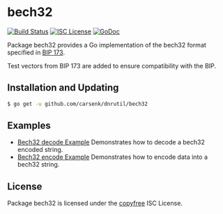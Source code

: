 bech32
==========

[![Build Status](http://img.shields.io/travis/carsenk/dnrutil.svg)](https://travis-ci.org/carsenk/dnrutil)
[![ISC License](http://img.shields.io/badge/license-ISC-blue.svg)](http://copyfree.org)
[![GoDoc](https://godoc.org/github.com/carsenk/dnrutil/bech32?status.png)](http://godoc.org/github.com/carsenk/dnrutil/bech32)

Package bech32 provides a Go implementation of the bech32 format specified in
[BIP 173](https://github.com/carsenk/bips/blob/master/bip-0173.mediawiki).

Test vectors from BIP 173 are added to ensure compatibility with the BIP.

## Installation and Updating

```bash
$ go get -u github.com/carsenk/dnrutil/bech32
```

## Examples

* [Bech32 decode Example](http://godoc.org/github.com/carsenk/dnrutil/bech32#example-Bech32Decode)
  Demonstrates how to decode a bech32 encoded string.
* [Bech32 encode Example](http://godoc.org/github.com/carsenk/dnrutil/bech32#example-BechEncode)
  Demonstrates how to encode data into a bech32 string.

## License

Package bech32 is licensed under the [copyfree](http://copyfree.org) ISC
License.

